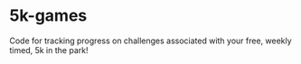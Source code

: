 # 5k-games
Code for tracking progress on challenges associated with your free, weekly timed, 5k in the park!
